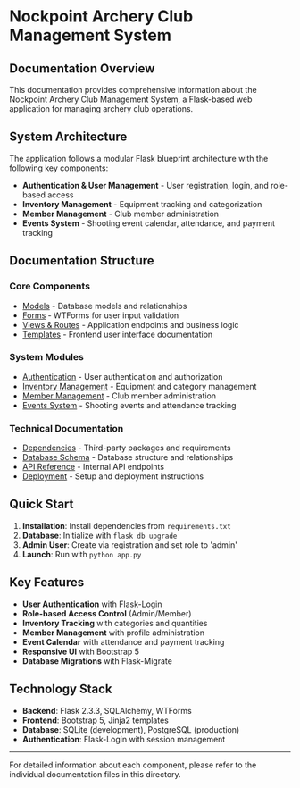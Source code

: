 # Nockpoint Archery Club Management System

## Documentation Overview

This documentation provides comprehensive information about the Nockpoint Archery Club Management System, a Flask-based web application for managing archery club operations.

## System Architecture

The application follows a modular Flask blueprint architecture with the following key components:

- **Authentication & User Management** - User registration, login, and role-based access
- **Inventory Management** - Equipment tracking and categorization
- **Member Management** - Club member administration
- **Events System** - Shooting event calendar, attendance, and payment tracking

## Documentation Structure

### Core Components
- [Models](./models.md) - Database models and relationships
- [Forms](./forms.md) - WTForms for user input validation
- [Views & Routes](./views-and-routes.md) - Application endpoints and business logic
- [Templates](./templates.md) - Frontend user interface documentation

### System Modules
- [Authentication](./authentication.md) - User authentication and authorization
- [Inventory Management](./inventory.md) - Equipment and category management
- [Member Management](./members.md) - Club member administration
- [Events System](./events.md) - Shooting events and attendance tracking

### Technical Documentation
- [Dependencies](./dependencies.md) - Third-party packages and requirements
- [Database Schema](./database-schema.md) - Database structure and relationships
- [API Reference](./api-reference.md) - Internal API endpoints
- [Deployment](./deployment.md) - Setup and deployment instructions

## Quick Start

1. **Installation**: Install dependencies from `requirements.txt`
2. **Database**: Initialize with `flask db upgrade`
3. **Admin User**: Create via registration and set role to 'admin'
4. **Launch**: Run with `python app.py`

## Key Features

- **User Authentication** with Flask-Login
- **Role-based Access Control** (Admin/Member)
- **Inventory Tracking** with categories and quantities
- **Member Management** with profile administration
- **Event Calendar** with attendance and payment tracking
- **Responsive UI** with Bootstrap 5
- **Database Migrations** with Flask-Migrate

## Technology Stack

- **Backend**: Flask 2.3.3, SQLAlchemy, WTForms
- **Frontend**: Bootstrap 5, Jinja2 templates
- **Database**: SQLite (development), PostgreSQL (production)
- **Authentication**: Flask-Login with session management

---

For detailed information about each component, please refer to the individual documentation files in this directory.
